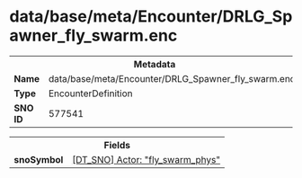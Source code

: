 <h1>data/base/meta/Encounter/DRLG_Spawner_fly_swarm.enc</h1><table><tr><th colspan="100%">Metadata</th></tr><tr><td><b>Name</b></td><td>data/base/meta/Encounter/DRLG_Spawner_fly_swarm.enc</td></tr><tr><td><b>Type</b></td><td>EncounterDefinition</td></tr><tr><td><b>SNO ID</b></td><td>577541</td></tr></table>

<table><tr><th colspan="100%">Fields</th></tr><tr><td><b>snoSymbol</b></td><td><a href="..\Actor\fly_swarm_phys.acr">[DT_SNO] Actor: "fly_swarm_phys"</a></td></tr></table>


